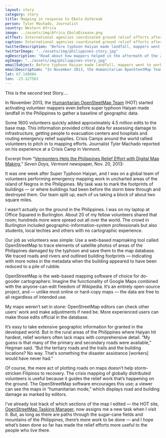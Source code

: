 ```yaml
---
layout: story
category: story
title: Mapping in response to Ebola Outbreak
person: Tyler Machado, Journalist 
country: Western Africa
image: ../assets/img/Africa_EbolaDisease.png
altText: International agencies coordinated ground relief efforts after Typhoon Haiyan/Yolanda, Republic of the Philippines, November 2013; remote online mapping events supported the work. Photo by U.S. Army, SPC Andrew Robertson.
caption: International agencies coordinated ground relief efforts after Typhoon Haiyan/Yolanda, Republic of the Philippines, November 2013; remote online mapping events supported the work. Photo by U.S. Army, SPC Andrew Robertson.
twitterDescription: "Before typhoon Haiyan made landfall, mappers went to work. #MapGive"
twitterImage: "../assets/img/philippines-story.jpg"
ogDescription: "Read about how mappers helped in the aftermath of the 2013 typhoon Haiyan in the Philippines."
ogImage: "../assets/img/philippines-story.jpg"
emailSubject: Before typhoon Haiyan made landfall, mappers went to work.
emailDescription: "In November 2013, the Humanitarian OpenSteetMap Team (HOT) activated volunteer mappers well in advance of super typhoon Haiyan making landfall in the Philippines in order to gather a baseline of geographic data."
lat: 67.149884
lon: -23.127563
---
```


This is the second test Story....

In November 2013, the <a href="http://hot.openstreetmap.org/" target="_blank">Humanitarian OpenSteetMap Team</a> (HOT) started activating volunteer mappers even before super typhoon Haiyan made landfall in the Philippines to gather a baseline of geographic data.

Some 1600 volunteers quickly added approximately 4.5 million edits to the base map.
This information provided critical data for assessing damage to infrastructure, getting people to evacuation centers and hospitals and routing emergency relief supplies. Crisis Camps around the world rallied volunteers to pitch in to mapping efforts. Journalist Tyler Machado reported on his experience at a Crisis Camp in Vermont.

Excerpt from “<a href="http://www.7dvt.com/2013vermonters-help-philippines-relief-effort-digital-map-making" target="_blank">Vermonters Help the Philippines Relief Effort with Digital Map Making</a>,”
*Seven Days, Vermont* newspaper, Nov. 20, 2013:

It was one week after Super Typhoon Haiyan, and I was on a global team of volunteers performing emergency mapping work in uncharted areas of the island of Negros in the Philippines. My task was to mark the footprints of buildings — or where buildings had been before the storm blew through and destroyed them. Our team split up, each of us taking a block of about two square miles.

I wasn’t actually on the ground in the Philippines. I was on my laptop at Office Squared in Burlington. About 20 of my fellow volunteers shared that room; hundreds more were spread out all over the world. The crowd in Burlington included geographic-information-system professionals but also students, local techies and others with no cartographic experience.

Our job as volunteers was simple: Use a web-based mapmaking tool called OpenStreetMap to trace elements of satellite photos of areas of the Philippines damaged by the typhoon and save them to the map database. We traced roads and rivers and outlined building footprints — indicating with more notes in the metadata when the building appeared to have been reduced to a pile of rubble.

OpenStreetMap is the web-based mapping software of choice for do-gooder cartographers: Imagine the functionality of Google Maps combined with the anyone-can-edit freedom of Wikipedia. It’s an entirely open-source project, and — unlike most online or hard-copy maps — the data are free to all regardless of intended use.

My maps weren’t set in stone: OpenStreetMap editors can check other users’ work and make adjustments if need be. More experienced users can make those edits official in the database.

It’s easy to take extensive geographic information for granted in the developed world. But in the rural areas of the Philippines where Haiyan hit hardest, relief workers often lack maps with comprehensive detail. “My guess is that many of the primary and secondary roads were available,” Hegman said. “But the tertiary roads and the trails and the building locations? No way. That’s something the disaster assistance [workers] would have never had.”

Of course, the mere act of plotting roads on maps doesn’t help storm-stricken Filipinos to recovery. The crisis mapping of globally distributed volunteers is useful because it guides the relief work that’s happening on the ground. The OpenStreetMap software encourages this use; a viewer can see the maps in “humanitarian mode,” which displays road and building damage as marked by editors.

I’ve already lost track of which sections of the map I edited — the HOT site, <a href="http://tasks.hotosm.org/" target="_blank"> OpenStreetMap Tasking Manager</a>, now assigns me a new task when I visit it. But, as long as there are paths through the sugar-cane fields and mountains of the Philippines, there’s more work to be done — and I hope what’s been done so far has made the relief efforts more useful to the people who live there.
